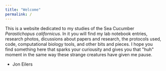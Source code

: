 ```yaml
---
title: "Welcome"
permalink: /
---
```


This is a website dedicated to my studies of the Sea Cucumber *Parastichopus californicus*. In it you will find my lab notebook entries, research photos, dicussions about papers and research, the protocols used, code, computational biology tools, and other bits and pieces. I hope you find something here that sparks your curiousity and gives you that "huh" moment in the same way these strange creatures have given me pause. 
 - Jon Eilers

